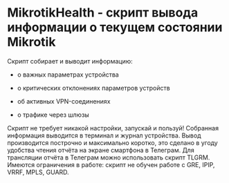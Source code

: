 # MikrotikHealth - скрипт вывода информации о текущем состоянии Mikrotik

Скрипт собирает и выводит информацию:

- о важных параметрах устройства

- о критических отклонениях параметров устройств

- об активных VPN-соединениях

- о трафике через шлюзы

Скрипт не требует никакой настройки, запускай и пользуй!
Собранная информация выводится в терминал и журнал устройства.
Вывод производится построчно и максимально коротко, это сделано в угоду удобства чтения отчёта на экране смартфона в Телеграм.
Для трансляции отчёта в Телеграм можно использовать скрипт TLGRM.
Имеются ограничения в работе: скрипт не обучен работе с GRE, IPIP, VRRF, MPLS, GUARD.

